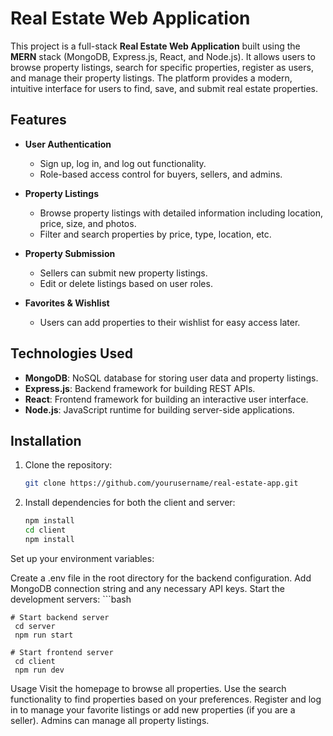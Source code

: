# Real Estate Web Application

This project is a full-stack **Real Estate Web Application** built using the **MERN** stack (MongoDB, Express.js, React, and Node.js). It allows users to browse property listings, search for specific properties, register as users, and manage their property listings. The platform provides a modern, intuitive interface for users to find, save, and submit real estate properties.

## Features

- **User Authentication**
  - Sign up, log in, and log out functionality.
  - Role-based access control for buyers, sellers, and admins.

- **Property Listings**
  - Browse property listings with detailed information including location, price, size, and photos.
  - Filter and search properties by price, type, location, etc.

- **Property Submission**
  - Sellers can submit new property listings.
  - Edit or delete listings based on user roles.

- **Favorites & Wishlist**
  - Users can add properties to their wishlist for easy access later.

## Technologies Used

- **MongoDB**: NoSQL database for storing user data and property listings.
- **Express.js**: Backend framework for building REST APIs.
- **React**: Frontend framework for building an interactive user interface.
- **Node.js**: JavaScript runtime for building server-side applications.

## Installation

1. Clone the repository:
   ```bash
   git clone https://github.com/yourusername/real-estate-app.git
2. Install dependencies for both the client and server:

   ```bash
   npm install
   cd client
   npm install

Set up your environment variables:

Create a .env file in the root directory for the backend configuration.
Add MongoDB connection string and any necessary API keys.
Start the development servers:
     ```bash

    # Start backend server
     cd server
     npm run start

    # Start frontend server
     cd client
     npm run dev
Usage
Visit the homepage to browse all properties.
Use the search functionality to find properties based on your preferences.
Register and log in to manage your favorite listings or add new properties (if you are a seller).
Admins can manage all property listings.
